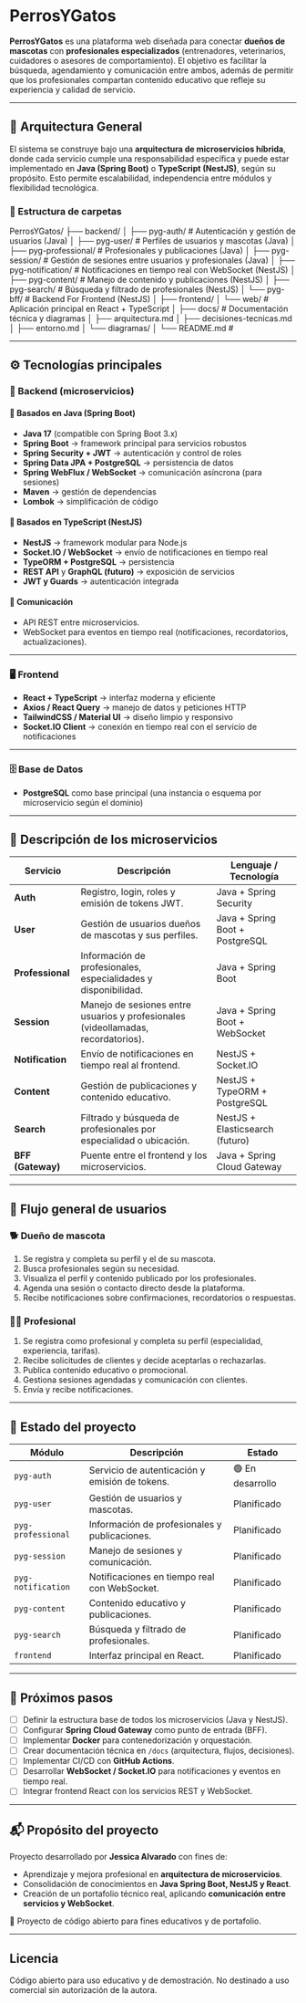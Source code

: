 # PerrosYGatos

**PerrosYGatos** es una plataforma web diseñada para conectar **dueños de mascotas** con **profesionales especializados** (entrenadores, veterinarios, cuidadores o asesores de comportamiento).
El objetivo es facilitar la búsqueda, agendamiento y comunicación entre ambos, además de permitir que los profesionales compartan contenido educativo que refleje su experiencia y calidad de servicio.

---

## 🧩 Arquitectura General

El sistema se construye bajo una **arquitectura de microservicios híbrida**, donde cada servicio cumple una responsabilidad específica y puede estar implementado en **Java (Spring Boot)** o **TypeScript (NestJS)**, según su propósito.
Esto permite escalabilidad, independencia entre módulos y flexibilidad tecnológica.

### 📁 Estructura de carpetas

PerrosYGatos/
├── backend/
│ ├── pyg-auth/ # Autenticación y gestión de usuarios (Java)
│ ├── pyg-user/ # Perfiles de usuarios y mascotas (Java)
│ ├── pyg-professional/ # Profesionales y publicaciones (Java)
│ ├── pyg-session/ # Gestión de sesiones entre usuarios y profesionales (Java)
│ ├── pyg-notification/ # Notificaciones en tiempo real con WebSocket (NestJS)
│ ├── pyg-content/ # Manejo de contenido y publicaciones (NestJS)
│ ├── pyg-search/ # Búsqueda y filtrado de profesionales (NestJS)
│ └── pyg-bff/ # Backend For Frontend (NestJS)
│
├── frontend/
│ └── web/ # Aplicación principal en React + TypeScript
│
├── docs/ # Documentación técnica y diagramas
│ ├── arquitectura.md
│ ├── decisiones-tecnicas.md
│ ├── entorno.md
│ └── diagramas/
│
└── README.md #


---

## ⚙️ Tecnologías principales

### 🧠 Backend (microservicios)

#### 🔹 Basados en Java (Spring Boot)
- **Java 17** (compatible con Spring Boot 3.x)
- **Spring Boot** → framework principal para servicios robustos
- **Spring Security + JWT** → autenticación y control de roles
- **Spring Data JPA + PostgreSQL** → persistencia de datos
- **Spring WebFlux / WebSocket** → comunicación asíncrona (para sesiones)
- **Maven** → gestión de dependencias
- **Lombok** → simplificación de código

#### 🔹 Basados en TypeScript (NestJS)
- **NestJS** → framework modular para Node.js
- **Socket.IO / WebSocket** → envío de notificaciones en tiempo real
- **TypeORM + PostgreSQL** → persistencia
- **REST API** y **GraphQL (futuro)** → exposición de servicios
- **JWT y Guards** → autenticación integrada

#### 🧩 Comunicación
- API REST entre microservicios.
- WebSocket para eventos en tiempo real (notificaciones, recordatorios, actualizaciones).

---

### 🖥️ Frontend
- **React + TypeScript** → interfaz moderna y eficiente
- **Axios / React Query** → manejo de datos y peticiones HTTP
- **TailwindCSS / Material UI** → diseño limpio y responsivo
- **Socket.IO Client** → conexión en tiempo real con el servicio de notificaciones

---

### 🗄️ Base de Datos
- **PostgreSQL** como base principal
(una instancia o esquema por microservicio según el dominio)

---

## 🧩 Descripción de los microservicios

| Servicio | Descripción | Lenguaje / Tecnología |
|-----------|--------------|----------------------|
| **Auth** | Registro, login, roles y emisión de tokens JWT. | Java + Spring Security |
| **User** | Gestión de usuarios dueños de mascotas y sus perfiles. | Java + Spring Boot + PostgreSQL |
| **Professional** | Información de profesionales, especialidades y disponibilidad. | Java + Spring Boot |
| **Session** | Manejo de sesiones entre usuarios y profesionales (videollamadas, recordatorios). | Java + Spring Boot + WebSocket |
| **Notification** | Envío de notificaciones en tiempo real al frontend. | NestJS + Socket.IO |
| **Content** | Gestión de publicaciones y contenido educativo. | NestJS + TypeORM + PostgreSQL |
| **Search** | Filtrado y búsqueda de profesionales por especialidad o ubicación. | NestJS + Elasticsearch (futuro) |
| **BFF (Gateway)** | Puente entre el frontend y los microservicios. | Java + Spring Cloud Gateway |

---

## 🔄 Flujo general de usuarios

### 🐕 Dueño de mascota
1. Se registra y completa su perfil y el de su mascota.
2. Busca profesionales según su necesidad.
3. Visualiza el perfil y contenido publicado por los profesionales.
4. Agenda una sesión o contacto directo desde la plataforma.
5. Recibe notificaciones sobre confirmaciones, recordatorios o respuestas.

### 👩‍⚕️ Profesional
1. Se registra como profesional y completa su perfil (especialidad, experiencia, tarifas).
2. Recibe solicitudes de clientes y decide aceptarlas o rechazarlas.
3. Publica contenido educativo o promocional.
4. Gestiona sesiones agendadas y comunicación con clientes.
5. Envía y recibe notificaciones.

---

## 🧱 Estado del proyecto

| Módulo | Descripción | Estado |
|---------|--------------|--------|
| `pyg-auth` | Servicio de autenticación y emisión de tokens. | 🟢 En desarrollo |
| `pyg-user` | Gestión de usuarios y mascotas. | Planificado |
| `pyg-professional` | Información de profesionales y publicaciones. | Planificado |
| `pyg-session` | Manejo de sesiones y comunicación. | Planificado |
| `pyg-notification` | Notificaciones en tiempo real con WebSocket. | Planificado |
| `pyg-content` | Contenido educativo y publicaciones. | Planificado |
| `pyg-search` | Búsqueda y filtrado de profesionales. | Planificado |
| `frontend` | Interfaz principal en React. | Planificado |

---

## 🚀 Próximos pasos

- [ ] Definir la estructura base de todos los microservicios (Java y NestJS).
- [ ] Configurar **Spring Cloud Gateway** como punto de entrada (BFF).
- [ ] Implementar **Docker** para contenedorización y orquestación.
- [ ] Crear documentación técnica en `/docs` (arquitectura, flujos, decisiones).
- [ ] Implementar CI/CD con **GitHub Actions**.
- [ ] Desarrollar **WebSocket / Socket.IO** para notificaciones y eventos en tiempo real.
- [ ] Integrar frontend React con los servicios REST y WebSocket.

---

## 📬 Propósito del proyecto

Proyecto desarrollado por **Jessica Alvarado** con fines de:
- Aprendizaje y mejora profesional en **arquitectura de microservicios**.
- Consolidación de conocimientos en **Java Spring Boot, NestJS y React**.
- Creación de un portafolio técnico real, aplicando **comunicación entre servicios y WebSocket**.

📍 Proyecto de código abierto para fines educativos y de portafolio.

---

## Licencia

Código abierto para uso educativo y de demostración.
No destinado a uso comercial sin autorización de la autora.
